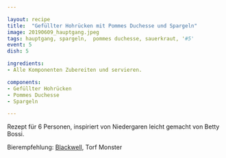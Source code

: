 ```yaml
---

layout: recipe
title:  "Gefüllter Hohrücken mit Pommes Duchesse und Spargeln"
image: 20190609_hauptgang.jpeg
tags: hauptgang, spargeln,  pommes duchesse, sauerkraut, '#5'
event: 5
dish: 5

ingredients:
- Alle Komponenten Zubereiten und servieren.

components:
- Gefüllter Hohrücken
- Pommes Duchesse
- Spargeln

---
```


Rezept für 6 Personen, inspiriert von Niedergaren leicht gemacht von Betty Bossi.

Bierempfehlung: [Blackwell](https://blackwellbrewery.ch/), Torf Monster
